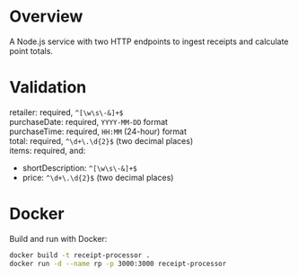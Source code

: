 # Overview

A Node.js service with two HTTP endpoints to ingest receipts and calculate point totals.

# Validation

retailer: required, `^[\w\s\-&]+$`\
purchaseDate: required, `YYYY-MM-DD` format\
purchaseTime: required, `HH:MM` (24-hour) format\
total: required, `^\d+\.\d{2}$` (two decimal places)\
items: required, and:
   - shortDescription: `^[\w\s\-&]+$`
   - price: `^\d+\.\d{2}$` (two decimal places)

# Docker

Build and run with Docker:

```bash
docker build -t receipt-processor .
docker run -d --name rp -p 3000:3000 receipt-processor
```
